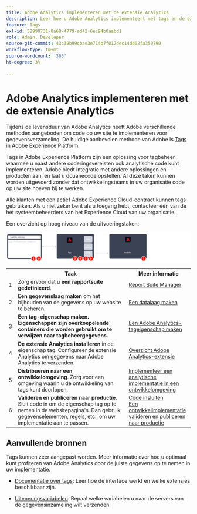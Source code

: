 ```yaml
---
title: Adobe Analytics implementeren met de extensie Analytics
description: Leer hoe u Adobe Analytics implementeert met tags en de extensie Analytics
feature: Tags
exl-id: 52990731-8a68-4779-ad42-6ec94b0aabd1
role: Admin, Developer
source-git-commit: 43c39b99cbae3e714b7f017dec14dd02fa350790
workflow-type: tm+mt
source-wordcount: '365'
ht-degree: 3%

---
```


# Adobe Analytics implementeren met de extensie Analytics

Tijdens de levensduur van Adobe Analytics heeft Adobe verschillende methoden aangeboden om code op uw site te implementeren voor gegevensverzameling. De huidige aanbevolen methode van Adobe is [Tags](https://experienceleague.adobe.com/docs/experience-platform/tags/home.html?lang=nl-NL) in Adobe Experience Platform.

Tags in Adobe Experience Platform zijn een oplossing voor tagbeheer waarmee u naast andere coderingsvereisten ook analytische code kunt implementeren. Adobe biedt integratie met andere oplossingen en producten aan, en laat u douanecode opstellen. Al deze taken kunnen worden uitgevoerd zonder dat ontwikkelingsteams in uw organisatie code op uw site hoeven bij te werken.

Alle klanten met een actief Adobe Experience Cloud-contract kunnen tags gebruiken. Als u niet zeker bent als u toegang hebt, contacteer één van de het systeembeheerders van het Experience Cloud van uw organisatie.

Een overzicht op hoog niveau van de uitvoeringstaken:



![Adobe Analytics implementeren met behulp van de analyseextensieworkflow, zoals beschreven in deze sectie.](../assets/analytics-extension-annotated.png)

<table style="width:100%">

<tr>
<th style="width:5%"></th><th style="width:60%"><b>Taak</b></th><th style="width:35%"><b>Meer informatie</b></th>
</tr>

<tr>
<td> 1</td>
<td>Zorg ervoor dat u <b>een rapportsuite gedefinieerd</b>.</td>
<td><a href="../../admin/admin/c-manage-report-suites/report-suites-admin.md">Report Suite Manager</a></td>
</tr>

<tr>
<td>2</td>
<td><b>Een gegevenslaag maken</b> om het bijhouden van de gegevens op uw website te beheren.</td>
<td>
<a href="../prepare/data-layer.md">Een datalaag maken</a>
</td>
</tr>

<tr>
<td>3</td>
<td><b><b>Een tag-eigenschap maken</b>. Eigenschappen zijn overkoepelende containers die worden gebruikt om te verwijzen naar tagbeheergegevens.</td>
<td><a href="../launch/create-analytics-property.md">Een Adobe Analytics-tageigenschap maken</a></td>
</tr>

<tr>
<td>4</td><td><b>De extensie Analytics installeren</b> in de eigenschap tag. Configureer de extensie Analytics om gegevens naar Adobe Analytics te verzenden.</td>
<td><a href="https://experienceleague.adobe.com/docs/experience-platform/tags/extensions/client/analytics/overview.html?lang=nl-NL">Overzicht Adobe Analytics-extensie</a></td>
</tr>

<tr>
<td>5</td>
<td><b>Distribueren naar een ontwikkelomgeving</b>. Zorg voor een omgeving waarin u de ontwikkeling van tags kunt doorlopen.</td>
<td><a href="./deploy-dev.md">Implementeer een analytische implementatie in een ontwikkelomgeving</td>
</tr>

<tr>
<td>6</td> 
<td><b>Valideren en publiceren naar productie</b>. Sluit code in om de eigenschap tag op te nemen in de websitepagina's. Dan gebruik gegevenselementen, regels, etc., om uw implementatie aan te passen.</td>
<td><a href="https://experienceleague.adobe.com/docs/experience-platform/tags/publish/environments/environments.html?lang=nl-NL#embed-code">Code insluiten</a><br/><a href="./validate-publish-prod.md">Een ontwikkelimplementatie valideren en publiceren naar productie</a></td>
</tr>

</table>

## Aanvullende bronnen

Tags kunnen zeer aangepast worden. Meer informatie over hoe u optimaal kunt profiteren van Adobe Analytics door de juiste gegevens op te nemen in uw implementatie.

- [Documentatie over tags](https://experienceleague.adobe.com/docs/experience-platform/tags/home.html?lang=nl-NL#): Leer hoe de interface werkt en welke extensies beschikbaar zijn.

- [Uitvoeringsvariabelen](../vars/overview.md): Bepaal welke variabelen u naar de servers van de gegevensinzameling wilt verzenden.
